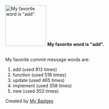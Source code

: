 <img src="https://my-badges.github.io/my-badges/favorite-word.png" alt="My favorite word is &quot;add&quot;." title="My favorite word is &quot;add&quot;." width="128">
<strong>My favorite word is &quot;add&quot;.</strong>
<br><br>

My favorite commit message words are:

1. add (used 813 times)
2. function (used 518 times)
3. update (used 465 times)
4. implement (used 358 times)
5. new (used 353 times)


Created by <a href="https://github.com/my-badges/my-badges">My Badges</a>